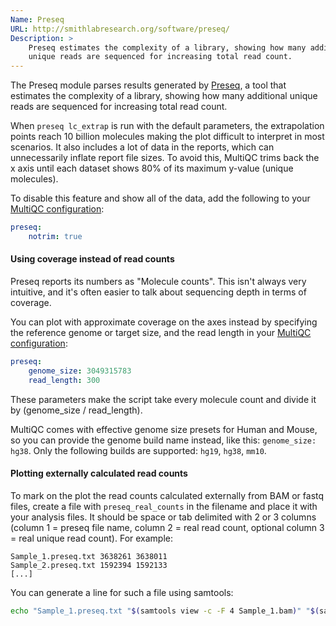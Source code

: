 ```yaml
---
Name: Preseq
URL: http://smithlabresearch.org/software/preseq/
Description: >
    Preseq estimates the complexity of a library, showing how many additional
    unique reads are sequenced for increasing total read count.
---
```


The Preseq module parses results generated by
[Preseq](http://smithlabresearch.org/software/preseq/),
a tool that estimates the complexity of a library, showing how many additional
unique reads are sequenced for increasing total read count.

When `preseq lc_extrap` is run with the default parameters, the extrapolation points 
reach 10 billion molecules making the plot difficult to interpret in most scenarios. 
It also includes a lot of data in the reports, which can unnecessarily inflate report 
file sizes. To avoid this, MultiQC trims back the x axis until each dataset 
shows 80% of its maximum y-value (unique molecules).

To disable this feature and show all of the data, add the following to your
[MultiQC configuration](http://multiqc.info/docs/#configuring-multiqc):
```yaml
preseq:
    notrim: true
```

#### Using coverage instead of read counts

Preseq reports its numbers as "Molecule counts". This isn't always very intuitive, 
and it's often easier to talk about sequencing depth in terms of coverage.

You can plot with approximate coverage on the axes instead by specifying the 
reference genome or target size, and the read length in your 
[MultiQC configuration](http://multiqc.info/docs/#configuring-multiqc):
```yaml
preseq:
    genome_size: 3049315783
    read_length: 300
```
These parameters make the script take every molecule count and divide it by 
(genome_size / read_length).

MultiQC comes with effective genome size presets for Human and Mouse, so you can 
provide the genome build name instead, like this: `genome_size: hg38`. Only the
following builds are supported: `hg19`, `hg38`, `mm10`.

#### Plotting externally calculated read counts

To mark on the plot the read counts calculated externally from BAM or fastq files, 
create a file with `preseq_real_counts` in the filename and place it with your analysis files. 
It should be space or tab delimited with 2 or 3 columns (column 1 = preseq file name, 
column 2 = real read count, optional column 3 = real unique read count). For example:
```
Sample_1.preseq.txt 3638261 3638011
Sample_2.preseq.txt 1592394 1592133
[...]
```

You can generate a line for such a file using samtools:
```bash
echo "Sample_1.preseq.txt "$(samtools view -c -F 4 Sample_1.bam)" "$(samtools view -c -F 1028 Sample_1.bam)
```
